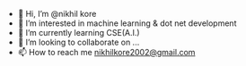 - 👋 Hi, I’m @nikhil kore
- 👀 I’m interested in machine learning & dot net development
- 🌱 I’m currently learning CSE(A.I.) 
- 💞️ I’m looking to collaborate on ...
- 📫 How to reach me nikhilkore2002@gmail.com

<!---
nikhil-kore/nikhil-kore is a ✨ special ✨ repository because its `README.md` (this file) appears on your GitHub profile.
You can click the Preview link to take a look at your changes.
--->
